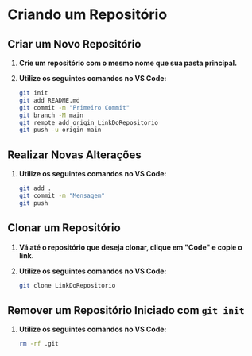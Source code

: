 # Criando um Repositório

## Criar um Novo Repositório

1. **Crie um repositório com o mesmo nome que sua pasta principal.**

2. **Utilize os seguintes comandos no VS Code:**

   ```bash
   git init
   git add README.md
   git commit -m "Primeiro Commit"
   git branch -M main
   git remote add origin LinkDoRepositorio
   git push -u origin main
   ```

## Realizar Novas Alterações

1. **Utilize os seguintes comandos no VS Code:**

   ```bash
   git add .
   git commit -m "Mensagem"
   git push
   ```

## Clonar um Repositório

1. **Vá até o repositório que deseja clonar, clique em "Code" e copie o link.**

2. **Utilize os seguintes comandos no VS Code:**

   ```bash
   git clone LinkDoRepositorio
   ```

## Remover um Repositório Iniciado com `git init`

1. **Utilize os seguintes comandos no VS Code:**

   ```bash
   rm -rf .git
   ```
